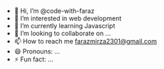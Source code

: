 - 👋 Hi, I’m @code-with-faraz
- 👀 I’m interested in web development
- 🌱 I’m currently learning Javascript
- 💞️ I’m looking to collaborate on ...
- 📫 How to reach me farazmirza2301@gmail.com
- 😄 Pronouns: ...
- ⚡ Fun fact: ...

<!---
code-with-faraz/code-with-faraz is a ✨ special ✨ repository because its `README.md` (this file) appears on your GitHub profile.
You can click the Preview link to take a look at your changes.
--->
